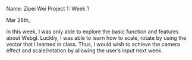 Name: Zipei Wei
Project 1: Week 1


Mar 28th, 

In this week, I was only able to explore the basic function and features about Webgl. Luckliy, I was able to learn how to scale, rotate by using the vector that I learned in class. Thus, I would wish to achieve the camera effect and scale/rotation by allowing the user’s input next week. 
